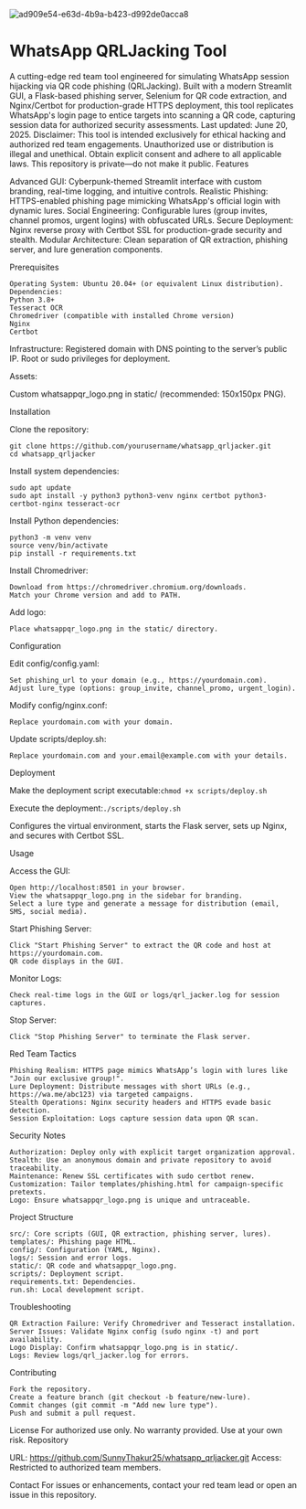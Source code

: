 ![ad909e54-e63d-4b9a-b423-d992de0acca8](https://github.com/user-attachments/assets/e7948feb-d6e0-499a-8999-5cbf72aa7de4)




# WhatsApp QRLJacking Tool

A cutting-edge red team tool engineered for simulating WhatsApp session hijacking via QR code phishing (QRLJacking). Built with a modern Streamlit GUI, a Flask-based phishing server, Selenium for QR code extraction, and Nginx/Certbot for production-grade HTTPS deployment, this tool replicates WhatsApp's login page to entice targets into scanning a QR code, capturing session data for authorized security assessments. Last updated: June 20, 2025.
Disclaimer: This tool is intended exclusively for ethical hacking and authorized red team engagements. Unauthorized use or distribution is illegal and unethical. Obtain explicit consent and adhere to all applicable laws. This repository is private—do not make it public.
Features

Advanced GUI: Cyberpunk-themed Streamlit interface with custom branding, real-time logging, and intuitive controls.
Realistic Phishing: HTTPS-enabled phishing page mimicking WhatsApp's official login with dynamic lures.
Social Engineering: Configurable lures (group invites, channel promos, urgent logins) with obfuscated URLs.
Secure Deployment: Nginx reverse proxy with Certbot SSL for production-grade security and stealth.
Modular Architecture: Clean separation of QR extraction, phishing server, and lure generation components.

Prerequisites
```
Operating System: Ubuntu 20.04+ (or equivalent Linux distribution).
Dependencies:
Python 3.8+
Tesseract OCR
Chromedriver (compatible with installed Chrome version)
Nginx
Certbot
```

Infrastructure:
Registered domain with DNS pointing to the server’s public IP.
Root or sudo privileges for deployment.


Assets:

Custom whatsappqr_logo.png in static/ (recommended: 150x150px PNG).

Installation

Clone the repository:
```
git clone https://github.com/yourusername/whatsapp_qrljacker.git
cd whatsapp_qrljacker
```

Install system dependencies:
```
sudo apt update
sudo apt install -y python3 python3-venv nginx certbot python3-certbot-nginx tesseract-ocr
```

Install Python dependencies:
```
python3 -m venv venv
source venv/bin/activate
pip install -r requirements.txt

```
Install Chromedriver:
```
Download from https://chromedriver.chromium.org/downloads.
Match your Chrome version and add to PATH.
```

Add logo:
```
Place whatsappqr_logo.png in the static/ directory.
```


Configuration

Edit config/config.yaml:
```
Set phishing_url to your domain (e.g., https://yourdomain.com).
Adjust lure_type (options: group_invite, channel_promo, urgent_login).
```

Modify config/nginx.conf:
```
Replace yourdomain.com with your domain.
```

Update scripts/deploy.sh:
```
Replace yourdomain.com and your.email@example.com with your details.
```


Deployment

Make the deployment script executable:```chmod +x scripts/deploy.sh```


Execute the deployment:```./scripts/deploy.sh```


Configures the virtual environment, starts the Flask server, sets up Nginx, and secures with Certbot SSL.



Usage

Access the GUI:
```
Open http://localhost:8501 in your browser.
View the whatsappqr_logo.png in the sidebar for branding.
Select a lure type and generate a message for distribution (email, SMS, social media).
```

Start Phishing Server:
```
Click "Start Phishing Server" to extract the QR code and host at https://yourdomain.com.
QR code displays in the GUI.
```

Monitor Logs:
```
Check real-time logs in the GUI or logs/qrl_jacker.log for session captures.
```

Stop Server:
```
Click "Stop Phishing Server" to terminate the Flask server.
```


Red Team Tactics
```
Phishing Realism: HTTPS page mimics WhatsApp’s login with lures like "Join our exclusive group!".
Lure Deployment: Distribute messages with short URLs (e.g., https://wa.me/abc123) via targeted campaigns.
Stealth Operations: Nginx security headers and HTTPS evade basic detection.
Session Exploitation: Logs capture session data upon QR scan.
```
Security Notes
```
Authorization: Deploy only with explicit target organization approval.
Stealth: Use an anonymous domain and private repository to avoid traceability.
Maintenance: Renew SSL certificates with sudo certbot renew.
Customization: Tailor templates/phishing.html for campaign-specific pretexts.
Logo: Ensure whatsappqr_logo.png is unique and untraceable.
```
Project Structure
```
src/: Core scripts (GUI, QR extraction, phishing server, lures).
templates/: Phishing page HTML.
config/: Configuration (YAML, Nginx).
logs/: Session and error logs.
static/: QR code and whatsappqr_logo.png.
scripts/: Deployment script.
requirements.txt: Dependencies.
run.sh: Local development script.
```
Troubleshooting
```
QR Extraction Failure: Verify Chromedriver and Tesseract installation.
Server Issues: Validate Nginx config (sudo nginx -t) and port availability.
Logo Display: Confirm whatsappqr_logo.png is in static/.
Logs: Review logs/qrl_jacker.log for errors.
```
Contributing
```
Fork the repository.
Create a feature branch (git checkout -b feature/new-lure).
Commit changes (git commit -m "Add new lure type").
Push and submit a pull request.
```
License
For authorized use only. No warranty provided. Use at your own risk.
Repository

URL: https://github.com/SunnyThakur25/whatsapp_qrljacker.git
Access: Restricted to authorized team members.

Contact
For issues or enhancements, contact your red team lead or open an issue in this repository.
